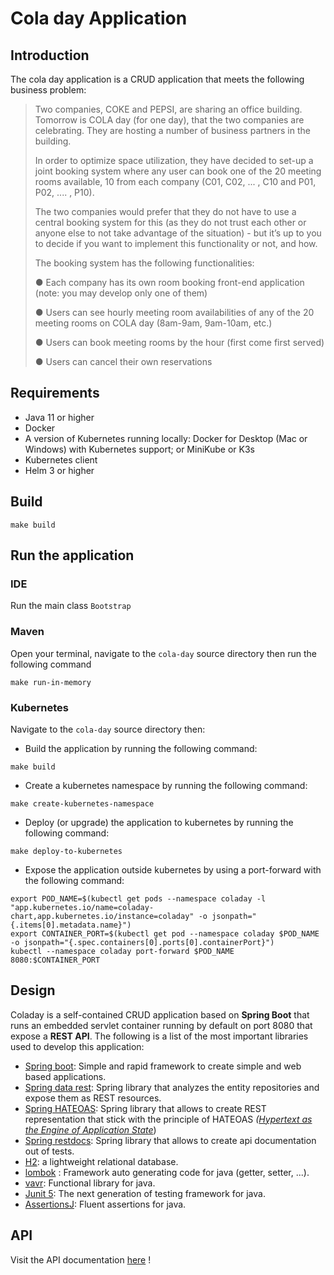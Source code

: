 # Cola day Application

## Introduction

The cola day application is a CRUD application that meets the following business problem: 

> Two companies, COKE and PEPSI, are sharing an office building. Tomorrow is COLA day (for one day), that the two companies are celebrating.  They are hosting a number of business partners in the building.
> 
>  In order to optimize space utilization, they have decided to set-up a joint booking system where any user can book one of the 20 meeting rooms available, 10 from each company (C01, C02, ... , C10 and P01, P02, .... , P10).
>   
>  The two companies would prefer that they do not  have to use a central booking system for this (as they do not trust each other or anyone else to not take advantage of the situation) - but it’s up to you to decide if you want to implement this functionality or not, and how. 
>  
>  The booking system has the following functionalities: 
>  
> ● Each company has its own room booking front-end  application (note: you may develop only one of them)
>  
>  ● Users can see hourly meeting room availabilities of any of the 20 meeting rooms on COLA day (8am-9am, 9am-10am, etc.)
>  
> ● Users can book meeting rooms by  the hour (first come first served)
> 
> ● Users can cancel their own reservations


## Requirements

 - Java 11 or higher
 - Docker
 - A version of Kubernetes running locally: Docker for Desktop (Mac or Windows) with Kubernetes support; or MiniKube or K3s
 - Kubernetes client
 - Helm 3 or higher

## Build
  
```  
make build
```

## Run the application

###  IDE

Run the main class `Bootstrap`

###  Maven

Open your terminal, navigate to the `cola-day` source directory then run the following command 
```
make run-in-memory
```

### Kubernetes

Navigate to the `cola-day` source directory then:

- Build the application by running the following command:
```
make build
```

- Create a kubernetes namespace by running the following command:
```
make create-kubernetes-namespace
```
- Deploy (or upgrade) the application to kubernetes by running the following command:
```
make deploy-to-kubernetes
```
- Expose the application outside kubernetes by using a port-forward with the following command:
```
export POD_NAME=$(kubectl get pods --namespace coladay -l "app.kubernetes.io/name=coladay-chart,app.kubernetes.io/instance=coladay" -o jsonpath="{.items[0].metadata.name}")
export CONTAINER_PORT=$(kubectl get pod --namespace coladay $POD_NAME -o jsonpath="{.spec.containers[0].ports[0].containerPort}")
kubectl --namespace coladay port-forward $POD_NAME 8080:$CONTAINER_PORT 
```

## Design

Coladay is a self-contained CRUD application based on **Spring Boot** that runs an embedded servlet 
container running by default on port 8080 that expose a **REST API**. The following is a list of the
most important libraries used to develop this application:

 - [Spring boot](https://spring.io/projects/spring-boot): Simple and rapid framework to create simple and web based applications.
 - [Spring data rest](https://projects.spring.io/spring-data-rest/): Spring library that analyzes the entity repositories and expose them as REST resources.
 - [Spring HATEOAS](https://spring.io/projects/spring-hateoas):  Spring library that allows to create REST representation that stick with the principle of HATEOAS *([Hypertext as the Engine of Application State](https://www.wikiwand.com/en/HATEOAS)*)
 - [Spring restdocs](https://docs.spring.io/spring-restdocs/docs/2.0.0.RELEASE/reference/html5/#introduction): Spring library that allows to create api documentation out of tests.
 - [H2](http://www.h2database.com/html/main.html): a lightweight relational database.
 - [lombok](https://projectlombok.org/) : Framework auto generating code for java (getter, setter, ...).
 - [vavr](http://www.vavr.io): Functional library for java.
 - [Junit 5](https://junit.org/junit5/): The next generation of testing framework for java.
 - [AssertionsJ](http://joel-costigliola.github.io/assertj/): Fluent assertions for java.

## API

Visit the API documentation [here](https://selimyanat.github.io/cola-day/) !